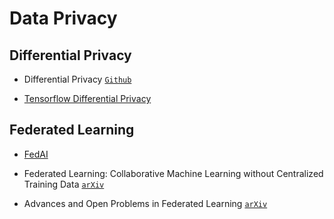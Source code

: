 # Data Privacy

## Differential Privacy

* Differential Privacy [`Github`](https://github.com/google/differential-privacy)

* [Tensorflow Differential Privacy](https://medium.com/tensorflow/introducing-tensorflow-privacy-learning-with-differential-privacy-for-training-data-b143c5e801b6)

## Federated Learning

* [FedAI](https://www.fedai.org/)

* Federated Learning: Collaborative Machine Learning without Centralized Training Data [`arXiv`](https://ai.googleblog.com/2017/04/federated-learning-collaborative.html)

* Advances and Open Problems in Federated Learning [`arXiv`](https://arxiv.org/abs/1912.04977)
